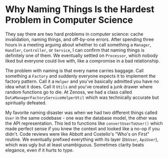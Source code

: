 ---
---
# Why Naming Things Is the Hardest Problem in Computer Science

They say there are two hard problems in computer science: cache invalidation, naming things, and off-by-one errors. After spending three hours in a meeting arguing about whether to call something a `Manager`, `Handler`, `Controller`, or `Service`, I can confirm that naming things is definitely one of them. We eventually settled on `Processor`, which nobody liked but everyone could live with, like a compromise in a bad relationship.

The problem with naming is that every name carries baggage. Call something a `Factory` and suddenly everyone expects it to implement the factory pattern. Call it a `Helper` and you've basically admitted you have no idea what it does. Call it `Utils` and you've created a junk drawer where random functions go to die. At Zenoss, we had a class called `DataManagerFactoryServiceHelperUtil` which was technically accurate but spiritually defeated.

My favorite naming disaster was when we had two different things called `User` in the same codebase - one was the database model, the other was the API representation. This led to functions like `convertUserToUser()` which made perfect sense if you knew the context and looked like a no-op if you didn't. Code reviews were like Abbott and Costello's "Who's on First" routine. We eventually prefixed everything with its layer (`DbUser`, `ApiUser`), which was ugly but at least unambiguous. Sometimes clarity beats elegance, even if it hurts to type.

